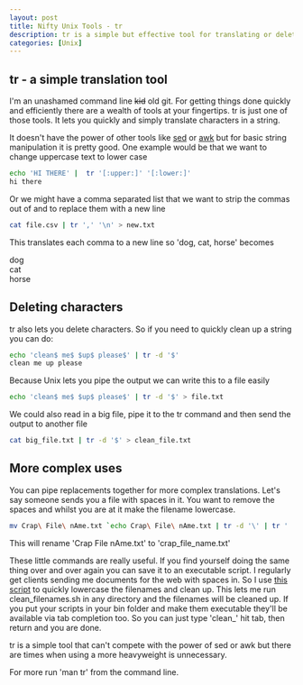 ```yaml
--- 
layout: post
title: Nifty Unix Tools - tr
description: tr is a simple but effective tool for translating or deleting characters in a string
categories: [Unix]
---
```


## tr - a simple translation tool

I'm an unashamed command line <del>kid</del> old git. For getting things done quickly and efficiently there are a wealth of tools at your fingertips. tr is just one of those tools. It lets you quickly and simply translate characters in a string. 

It doesn't have the power of other tools like [sed][1] or [awk][2] but for basic string manipulation it is pretty good. One example would be that we want to change uppercase text to lower case

``` bash 
echo 'HI THERE' |  tr '[:upper:]' '[:lower:]'
hi there
```

Or we might have a comma separated list that we want to strip the commas out of and to replace them with a new line 

``` bash 
cat file.csv | tr ',' '\n' > new.txt
```

This translates each comma to a new line so 'dog, cat, horse' becomes

dog<br />
cat<br />
horse

## Deleting characters

tr also lets you delete characters. So if you need to quickly clean up a string you can do:

``` bash 
echo 'clean$ me$ $up$ please$' | tr -d '$'
clean me up please
```

Because Unix lets you pipe the output we can write this to a file easily

``` bash 
echo 'clean$ me$ $up$ please$' | tr -d '$' > file.txt
```

We could also read in a big file, pipe it to the tr command and then send the output to another file

``` bash 
cat big_file.txt | tr -d '$' > clean_file.txt
```

## More complex uses

You can pipe replacements together for more complex translations. Let's say someone sends you a file with spaces in it. You want to remove the spaces and whilst you are at it make the filename lowercase. 

``` bash 
mv Crap\ File\ nAme.txt `echo Crap\ File\ nAme.txt | tr -d '\' | tr ' ' '_' | tr '[:upper:]' '[:lower:]'`
```

This will rename 'Crap File nAme.txt' to 'crap\_file\_name.txt'

These little commands are really useful. If you find yourself doing the same thing over and over again you can save it to an executable script. I regularly get clients sending me documents for the web with spaces in. So I use [this script][3] to quickly lowercase the filenames and clean up. This lets me run clean\_filenames.sh in any directory and the filenames will be cleaned up. If you put your scripts in your bin folder and make them executable they'll be available via tab completion too. So you can just type 'clean\_' hit tab, then return and you are done. 

tr is a simple tool that can't compete with the power of sed or awk but there are times when using a more heavyweight is unnecessary. 

For more run 'man tr' from the command line. 

[1]: http://unixhelp.ed.ac.uk/CGI/man-cgi?sed
[2]: http://unixhelp.ed.ac.uk/CGI/man-cgi?awk
[3]: http://github.com/shapeshed/dotfiles/blob/master/bin/clean_filenames.sh
	
